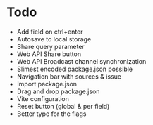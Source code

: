 # Todo

- Add field on ctrl+enter
- Autosave to local storage
- Share query parameter
- Web API Share button
- Web API Broadcast channel synchronization
- Slimest encoded package.json possible
- Navigation bar with sources & issue
- Import package.json
- Drag and drop package.json
- Vite configuration
- Reset button (global & per field)
- Better type for the flags
